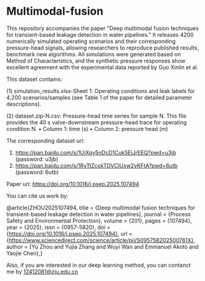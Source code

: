 # Multimodal-fusion

This repository accompanies the paper "Deep multimodal fusion techniques for transient-based leakage detection in water pipelines."  It releases 4200 numerically simulated operating scenarios and their corresponding pressure-head signals, allowing researchers to reproduce published results, benchmark new algorithms.
All simulations were generated based on Method of Characteristics, and the synthetic pressure responses show excellent agreement with the experimental data reported by Guo Xinlin et al.

This dataset contains:

(1) simulation_results.xlsx-Sheet 1: Operating conditions and leak labels for 4,200 scenarios/samples (see Table 1 of the paper for detailed parameter descriptions).

(2) dataset.zip-N.csv: Pressure-head time series for sample N. This file provides the 40 s valve-downstream pressure-head trace for operating condition N.
• Column 1: time (s)
• Column 2: pressure head (m)

The corresponding dataset url:

1. https://pan.baidu.com/s/1UjXqv5nDcD1Cuk5EiJrEEQ?pwd=u3jb   (password:  u3jb)
2.  https://pan.baidu.com/s/1RyTtZcokTDVCIUxw2yKFtA?pwd=6utb  (password:  6utb)

Paper url: https://doi.org/10.1016/j.psep.2025.107494 

You can cite us work by: 

@article{ZHOU2025107494,
title = {Deep multimodal fusion techniques for transient-based leakage detection in water pipelines},
journal = {Process Safety and Environmental Protection},
volume = {201},
pages = {107494},
year = {2025},
issn = {0957-5820},
doi = {https://doi.org/10.1016/j.psep.2025.107494},
url = {https://www.sciencedirect.com/science/article/pii/S095758202500761X},
author = {Yu Zhou and Yujia Zhang and Wuyi Wan and Emmanuel Akoto and Yaojie Chen},}

Also, if you are interested in our deep learning method, you can contanct me by 12412081@zju.edu.cn
